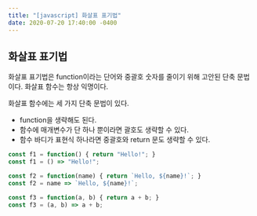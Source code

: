 ```yaml
---
title: "[javascript] 화살표 표기법"
date: 2020-07-20 17:40:00 -0400
---
```


## 화살표 표기법

화살표 표기법은 function이라는 단어와  중괄호 숫자를 줄이기 위해 고안된 단축 문법이다. 화살표 함수는 항상 익명이다.

화살표 함수에는 세 가지 단축 문법이 있다.
- function을 생략해도 된다.
- 함수에 매개변수가 단 하나 뿐이라면 괄호도 생략할 수 있다.
- 함수 바디가 표현식 하나라면 중괄호와 return 문도 생략할 수 있다.

```javascript
const f1 = function() { return "Hello!"; }
const f1 = () => "Hello!";

const f2 = function(name) { return `Hello, ${name}!`; }
const f2 = name => `Hello, ${name}!`;

const f3 = function(a, b) { return a + b; }
const f3 = (a, b) => a + b;
```
